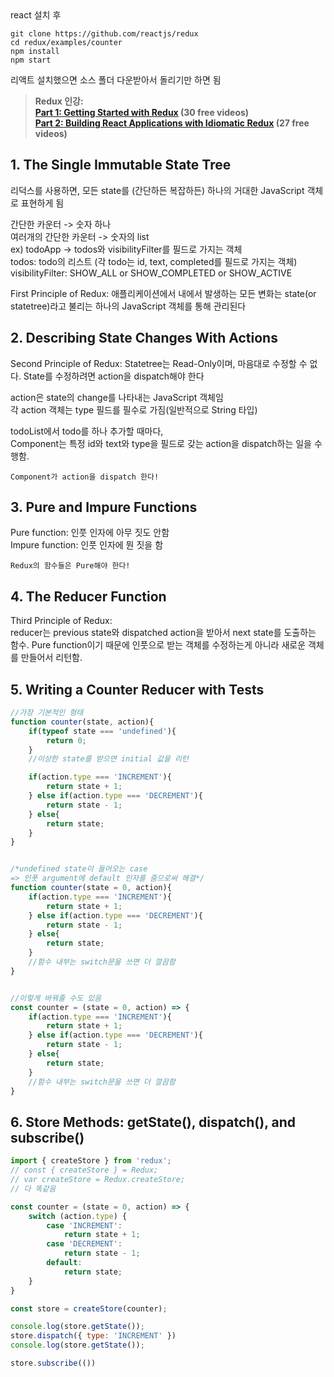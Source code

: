 <Basic Setting>
react 설치 후

```
git clone https://github.com/reactjs/redux
cd redux/examples/counter
npm install
npm start
```

리액트 설치했으면 소스 폴더 다운받아서 돌리기만 하면 됨


>**Redux 인강:**  
>**[Part 1: Getting Started with Redux](https://egghead.io/series/getting-started-with-redux) (30 free videos)**<br>
>**[Part 2: Building React Applications with Idiomatic Redux](https://egghead.io/courses/building-react-applications-with-idiomatic-redux) (27 free videos)**



## 1. The Single Immutable State Tree
리덕스를 사용하면, 모든 state를 (간단하든 복잡하든) 하나의 거대한 JavaScript 객체로 표현하게 됨


간단한 카운터 -> 숫자 하나 <br>
여러개의 간단한 카운터 -> 숫자의 list <br>
ex) todoApp -> todos와 visibilityFilter를 필드로 가지는 객체 <br>
todos: todo의 리스트 (각 todo는 id, text, completed를 필드로 가지는 객체) <br>
visibilityFilter: SHOW_ALL or SHOW_COMPLETED or SHOW_ACTIVE <br>


First Principle of Redux: 애플리케이션에서 내에서 발생하는 모든 변화는 state(or statetree)라고 불리는 하나의 JavaScript 객체를 통해 관리된다<br>



## 2. Describing State Changes With Actions


Second Principle of Redux: Statetree는 Read-Only이며, 마음대로 수정할 수 없다. State를 수정하려면 action을 dispatch해야 한다<br>


action은 state의 change를 나타내는 JavaScript 객체임<br>
각 action 객체는 type 필드를 필수로 가짐(일반적으로 String 타입)<br>

todoList에서 todo를 하나 추가할 때마다,<br>
Component는 특정 id와 text와 type을 필드로 갖는 action을 dispatch하는 일을 수행함.

```
Component가 action을 dispatch 한다!
```



## 3. Pure and Impure Functions
Pure function: 인풋 인자에 아무 짓도 안함<br>
Impure function: 인풋 인자에 뭔 짓을 함<br>

```
Redux의 함수들은 Pure해야 한다!
```



## 4. The Reducer Function

Third Principle of Redux:<br>
reducer는 previous state와 dispatched action을 받아서 next state를 도출하는 함수. Pure function이기 때문에 인풋으로 받는 객체를 수정하는게 아니라 새로운 객체를 만들어서 리턴함. <br>



## 5. Writing a Counter Reducer with Tests

```js
//가장 기본적인 형태
function counter(state, action){    
    if(typeof state === 'undefined'){
        return 0;
    }
    //이상한 state를 받으면 initial 값을 리턴

    if(action.type === 'INCREMENT'){
        return state + 1;
    } else if(action.type === 'DECREMENT'){
        return state - 1;
    } else{
        return state;
    }
}


/*undefined state이 들어오는 case
=> 인풋 argument에 default 인자를 줌으로써 해결*/
function counter(state = 0, action){        
    if(action.type === 'INCREMENT'){
        return state + 1;
    } else if(action.type === 'DECREMENT'){
        return state - 1;
    } else{
        return state;
    }
    //함수 내부는 switch문을 쓰면 더 깔끔함
}


//이렇게 바꿔줄 수도 있음
const counter = (state = 0, action) => {        
    if(action.type === 'INCREMENT'){
        return state + 1;
    } else if(action.type === 'DECREMENT'){
        return state - 1;
    } else{
        return state;
    }
    //함수 내부는 switch문을 쓰면 더 깔끔함
}

```



## 6. Store Methods: getState(), dispatch(), and subscribe()

```js
import { createStore } from 'redux';
// const { createStore } = Redux;
// var createStore = Redux.createStore;
// 다 똑같음

const counter = (state = 0, action) => {
    switch (action.type) {
        case 'INCREMENT':
            return state + 1;
        case 'DECREMENT':
            return state - 1;
        default:
            return state;
    }
}

const store = createStore(counter);

console.log(store.getState());
store.dispatch({ type: 'INCREMENT' })
console.log(store.getState());

store.subscribe(())
```

